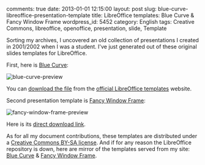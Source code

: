 comments: true
date: 2013-01-01 12:15:00
layout: post
slug: blue-curve-libreoffice-presentation-template
title: LibreOffice templates: Blue Curve & Fancy Window Frame
wordpress_id: 5452
category: English
tags: Creative Commons, libreoffice, openoffice, presentation, slide, Template

Sorting my archives, I uncovered an old collection of presentations I created in 2001/2002 when I was a student. I've just generated out of these original slides templates for LibreOffice.

First, here is [Blue Curve](http://templates.libreoffice.org/template-center/blue-curve-1):

![blue-curve-preview](http://kevin.deldycke.com/wp-content/uploads/2012/12/blue-curve-preview.jpg)

You can [download the file](http://templates.libreoffice.org/template-center/blue-curve-1/releases/1.0/blue-curve.otp) from the [official LibreOffice templates](http://templates.libreoffice.org/template-center) website.

Second presentation template is [Fancy Window Frame](http://templates.libreoffice.org/template-center/fancy-window-frame):

![fancy-window-frame-preview](http://kevin.deldycke.com/wp-content/uploads/2012/12/fancy-window-frame-preview.jpg)

Here is its [direct download link](http://templates.libreoffice.org/template-center/fancy-window-frame/releases/1.0/fancy-window-frame.otp).

As for all my document contributions, these templates are distributed under a [Creative Commons BY-SA license](http://creativecommons.org/licenses/by-sa/3.0/). And if for any reason the LibreOffice repository is down, here are mirror of the templates served from my site: [Blue Curve](http://kevin.deldycke.com/static/documents/blue-curve.otp) & [Fancy Window Frame](http://kevin.deldycke.com/static/documents/fancy-window-frame.otp).

